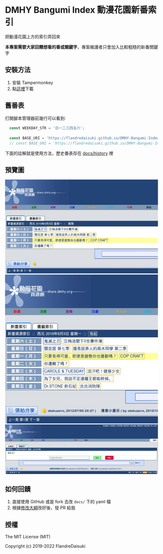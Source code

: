 # DMHY Bangumi Index 動漫花園新番索引

把動漫花園上方的索引弄回來

**本專案需要大家回饋想看的番或關鍵字**，專案維護者只會加入比較粗糙的新番關鍵字

## 安裝方法

1. 安裝 Tampermonkey
1. 點[這裡](https://github.com/FlandreDaisuki/DMHY-Bangumi-Index/raw/master/dist/dmhy-bangumi-index.user.js)下載

## 舊番表

打開腳本管理器前幾行可以看到:

```js
  const WEEKDAY_STR = '日一二三四五六';

  const BASE_URI = 'https://flandredaisuki.github.io/DMHY-Bangumi-Index';
  // const BASE_URI = 'https://flandredaisuki.github.io/DMHY-Bangumi-Index/history/2019-10';
```

下面的註解就是使用方法，歷史番表存在 [docs/history](https://github.com/FlandreDaisuki/DMHY-Bangumi-Index/tree/master/docs/history) 裡

## 預覽圖

![preview1](https://raw.githubusercontent.com/FlandreDaisuki/DMHY-Bangumi-Index/master/assets/preview1.jpg)
![preview2](https://raw.githubusercontent.com/FlandreDaisuki/DMHY-Bangumi-Index/master/assets/preview2.jpg)
![preview3](https://raw.githubusercontent.com/FlandreDaisuki/DMHY-Bangumi-Index/master/assets/preview3.jpg)

## 如何回饋

1. 直接使用 GitHub 或是 fork 去改 `docs/` 下的 yaml 檔
2. 根據[修改大綱](https://flandredaisuki.github.io/DMHY-Bangumi-Index/)改好後，發 PR 給我

## 授權

The MIT License (MIT)

Copyright (c) 2019-2022 FlandreDaisuki

